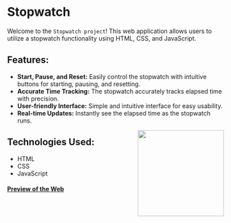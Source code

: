 # Stopwatch
Welcome to the `Stopwatch project`! This web application allows users to utilize a stopwatch functionality using HTML, CSS, and JavaScript.
## Features:
 - **Start, Pause, and Reset:** Easily control the stopwatch with intuitive buttons for starting, pausing, and resetting.
 - **Accurate Time Tracking:** The stopwatch accurately tracks elapsed time with precision.
 - **User-friendly Interface:** Simple and intuitive interface for easy usability.
 - **Real-time Updates:** Instantly see the elapsed time as the stopwatch runs.

<img src = "https://i.pinimg.com/originals/5a/8f/da/5a8fdacf120e15dc87ed895435849273.gif" width = "200px" align = "right">

## Technologies Used:
 - HTML
 - CSS
 - JavaScript
#### <a href = "https://legendary-granita-229ea6.netlify.app/">Preview of the Web

